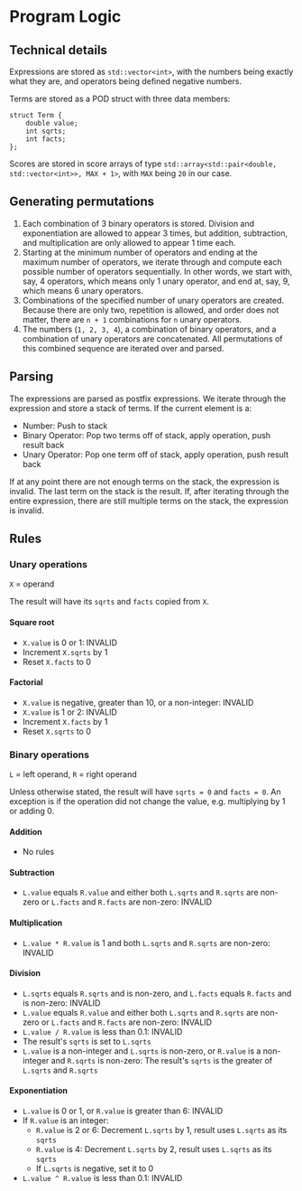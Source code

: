 # Program Logic

## Technical details

Expressions are stored as `std::vector<int>`, with the numbers being exactly what they are, and operators being defined negative numbers.

Terms are stored as a POD struct with three data members:

    struct Term {
        double value;
        int sqrts;
        int facts;
    };

Scores are stored in score arrays of type `std::array<std::pair<double, std::vector<int>>, MAX + 1>`, with `MAX` being `20` in our case.

## Generating permutations

 1. Each combination of 3 binary operators is stored. Division and exponentiation are allowed to appear 3 times, but addition, subtraction, and multiplication are only allowed to appear 1 time each.
 2. Starting at the minimum number of operators and ending at the maximum number of operators, we iterate through and compute each possible number of operators sequentially. In other words, we start with, say, 4 operators, which means only 1 unary operator, and end at, say, 9, which means 6 unary operators.
 3. Combinations of the specified number of unary operators are created. Because there are only two, repetition is allowed, and order does not matter, there are `n + 1` combinations for `n` unary operators.
 4. The numbers (`1, 2, 3, 4`), a combination of binary operators, and a combination of unary operators are concatenated. All permutations of this combined sequence are iterated over and parsed.

## Parsing

The expressions are parsed as postfix expressions. We iterate through the expression and store a stack of terms. If the current element is a:

 - Number: Push to stack
 - Binary Operator: Pop two terms off of stack, apply operation, push result back
 - Unary Operator: Pop one term off of stack, apply operation, push result back

If at any point there are not enough terms on the stack, the expression is invalid. The last term on the stack is the result. If, after iterating through the entire expression, there are still multiple terms on the stack, the expression is invalid.

## Rules

### Unary operations

`X` = operand

The result will have its `sqrts` and `facts` copied from `X`.

#### Square root

 - `X.value` is 0 or 1: INVALID
 - Increment `X.sqrts` by 1
 - Reset `X.facts` to 0

#### Factorial

 - `X.value` is negative, greater than 10, or a non-integer: INVALID
 - `X.value` is 1 or 2: INVALID
 - Increment `X.facts` by 1
 - Reset `X.sqrts` to 0

### Binary operations

`L` = left operand, `R` = right operand

Unless otherwise stated, the result will have `sqrts = 0` and `facts = 0`. An exception is if the operation did not change the value, e.g. multiplying by 1 or adding 0. 

#### Addition

 - No rules

#### Subtraction

 - `L.value` equals `R.value` and either both `L.sqrts` and `R.sqrts` are non-zero or `L.facts` and `R.facts` are non-zero: INVALID

#### Multiplication

 - `L.value * R.value` is 1 and both `L.sqrts` and `R.sqrts` are non-zero: INVALID

#### Division

 - `L.sqrts` equals `R.sqrts` and is non-zero, and `L.facts` equals `R.facts` and is non-zero: INVALID
 - `L.value` equals `R.value` and either both `L.sqrts` and `R.sqrts` are non-zero or `L.facts` and `R.facts` are non-zero: INVALID
 - `L.value / R.value` is less than 0.1: INVALID
 - The result's `sqrts` is set to `L.sqrts`
 - `L.value` is a non-integer and `L.sqrts` is non-zero, or `R.value` is a non-integer and `R.sqrts` is non-zero: The result's `sqrts` is the greater of `L.sqrts` and `R.sqrts`

#### Exponentiation

 - `L.value` is 0 or 1, or `R.value` is greater than 6: INVALID
 - If `R.value` is an integer:
   - `R.value` is 2 or 6: Decrement `L.sqrts` by 1, result uses `L.sqrts` as its `sqrts`
   - `R.value` is 4: Decrement `L.sqrts` by 2, result uses `L.sqrts` as its `sqrts`
   - If `L.sqrts` is negative, set it to 0
 - `L.value ^ R.value` is less than 0.1: INVALID